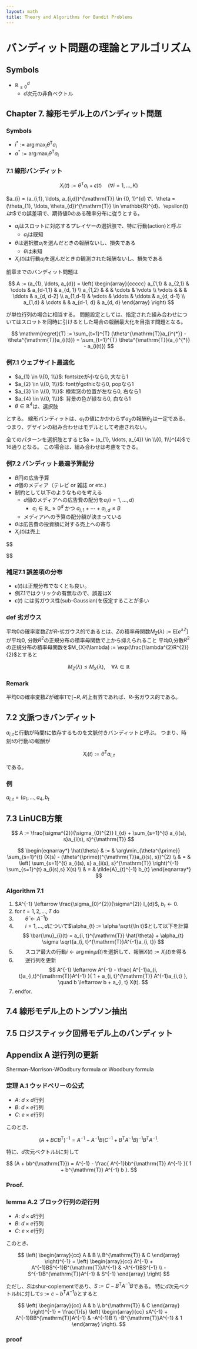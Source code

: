```yaml
---
layout: math
title: Theory and Algorithms for Bandit Problems
---
```


# バンディット問題の理論とアルゴリズム

## Symbols
* $\mathbb{R}_{\geq 0}^{d}$
    * $d$次元の非負ベクトル

## Chapter 7. 線形モデル上のバンディット問題

### Symbols
* $i^{*} := \arg \max_{i} \theta^{\mathrm{T}} a_{i}$
* $a^{*} := \arg \max_{i} \theta^{\mathrm{T}} a_{i}$

### 7.1 線形バンディット

$$
    X_{i}(t) := \theta ^{\mathrm{T}} a_{i} + \epsilon(t) 
    \quad
    (\forall i = 1, \ldots, K)
$$

$a_{i} = (a_{i,1}, \ldots, a_{i,d})^{\mathrm{T}} \in \{0, 1}^{d}$で、$\theta = (\theta_{1}, \ldots, \theta_{d})^{\mathrm{T}} \in \mathbb{R}^{d}$、$\epsilon(t)$は$t$での誤差項で、期待値0のある確率分布に従うとする。

* $a_{i}$はスロットに対応するプレイヤーの選択肢で、特に行動(action)と呼ぶ
    * $a_{i}$は既知
* $\theta$は選択肢$a_{i}$を選んだときの報酬ないし、損失である
    * $\theta$は未知
* $X_{i}(t)$は行動$a_{i}$を選んだときの観測された報酬ないし、損失である

前章までのバンディット問題は

$$
    A := (a_{1}, \ldots, a_{d}) = 
       \left(
           \begin{array}{ccccc}
               a_{1,1}   & a_{2,1} & \cdots & a_{d-1,1}  & a_{d, 1} \\
               a_{1,2}   &         &        & \cdots     & \vdots \\
               \vdots    &         &        & \ddots     & a_{d, d-2} \\
               a_{1,d-1} & \vdots  & \ddots & \ddots     & a_{d, d-1} \\
               a_{1,d}   & \cdots  &        & a_{d-1, d} & a_{d, d}
           \end{array}
       \right)
$$

が単位行列の場合に相当する。
問題設定としては、指定された組み合わせについてはスロットを同時に引けるとした場合の報酬最大化を目指す問題となる。

$$
    \mathrm{regret}(T)
        := \sum_{t=1}^{T} (\theta^{\mathrm{T}}a_{i^{*}} - \theta^{\mathrm{T}}a_{i(t)})
        = \sum_{t=1}^{T} \theta^{\mathrm{T}}(a_{i^{*}} - a_{i(t)})
$$

### 例7.1 ウェブサイト最適化
* $a_{1} \in \\{0, 1\\}$: fontsizeが小なら0, 大なら1
* $a_{2} \in \\{0, 1\\}$: fontがgothicなら0, popなら1
* $a_{3} \in \\{0, 1\\}$: 検索窓の位置が左なら0, 右なら1
* $a_{4} \in \\{0, 1\\}$: 背景の色が緑なら0, 白なら1
* $\theta \in \mathbb{R}^{4}$は、選択肢

とする。
線形バンディットは、$a_{1}$の値にかかわらず$a_{2}$の報酬$\theta_{2}$は一定である。
つまり、デザインの組み合わせはモデルとして考慮されない。

全てのパターンを選択肢とすると$a = (a_{1}, \ldots, a_{4}) \in \\{0, 1\\}^{4}$で16通りとなる。
この場合は、組み合わせは考慮をできる。


### 例7.2 バンディット最適予算配分
* $B$円の広告予算
* $d$個のメディア（テレビ or 雑誌 or etc.)
* 制約として以下のようなものを考える
    * $d$個のメディアへの広告費の配分を$a_{i} (i = 1,\ldots, d)$
        * $a_{i} \in \mathbb{R}\_{\ge 0}^{d}$ かつ $a_{i,1} + \cdots + a_{i,d} \leq B$
    * メディア$i$への予算の配分額が決まっている
* $\theta$は広告費の投資額に対する売上への寄与
* $X_{i}(t)$は売上

$$
    
$$

### 補足7.1 誤差項の分布
* $\epsilon(t)$は正規分布でなくとも良い。
* 例7.1ではクリックの有無なので、誤差はX
* $\epsilon(t)$ には劣ガウス性(sub-Gaussian)を仮定することが多い


### def 劣ガウス
平均0の確率変数$Z$が$R$-劣ガウス的であるとは、$Z$の積率母関数$M_{Z}(\lambda):=\mathrm{E}[e^{\lambda Z}]$が平均0, 分散$R^{2}$の正規分布の積率母関数で上から抑えられること
平均0,分散$R^{2}$の正規分布の積率母関数を$M_{X}(\lambda) := \exp(\frac{\lambda^{2}R^{2}}{2}$とすると

$$
    M_{Z}(\lambda) \leq M_{X}(\lambda),
    \quad
    \forall \lambda \in \mathbb{R}
$$

### Remark
平均0の確率変数$Z$が確率1で$[-R, R]$上有界であれば、$R$-劣ガウス的である。


## 7.2 文脈つきバンディット
$a_{i,t}$と行動が時間$t$に依存するものを文脈付きバンディットと呼ぶ。
つまり、時刻$t$の行動$i$の報酬が

$$
    X_{i}(t) := \theta^{\mathrm{T}}a_{i,t}
$$

である。

### 例
$a_{i, t} = (a_{1}, \ldots, a_{4}, b_{t}$

## 7.3 LinUCB方策

$$
    A := \frac{\sigma^{2}}{\sigma_{0}^{2}} I_{d}
        + \sum_{s=1}^{t} a_{i(s), s}a_{i(s), s}^{\mathrm{T}}
$$

$$
\begin{eqnarray*}
    \hat{\theta}
        & := & \arg\min_{\theta^{\prime}}
            \sum_{s=1}^{t} (X(s) - (\theta^{\prime})^{\mathrm{T}}a_{i(s), s})^{2}
        \\
        & = & 
            \left(
                \sum_{s=1}^{t} a_{i(s), s} a_{i(s), s}^{\mathrm{T}}
            \right)^{-1}
            \sum_{s=1}^{t} a_{i(s),s} X(s)
        \\
        & = & 
           \tilde{A}_{t}^{-1} b_{t}
\end{eqnarray*}
$$

### Algorithm 7.1

1. $A^{-1} \leftarrow \frac{\sigma_{0}^{2}}{\sigma^{2}} I_{d}$, $b_{t} \leftarrow 0$.
2. for $t=1, 2, \ldots, T$ do
3. 　　$\hat{\theta} \leftarrow A^{-1}b$
4. 　　$i = 1, \ldots, d$について$\alpha_{t} := \alpha \sqrt{\ln t}$として以下を計算
$$
    \bar{\mu}_{i}(t)
        = a_{i, t}^{\mathrm{T}} \hat{\theta} 
            + \alpha_{t} \sigma \sqrt{a_{i, t}^{\mathrm{T}}A^{-1}a_{i, t}}
$$
5. 　　スコア最大の行動$i \leftarrow \arg\min_{i} \bar{\mu}(t)$を選択して、報酬$X(t) := X_{i}(t)$を得る
6. 　　逆行列を更新
$$
    A^{-1} 
        \leftarrow
        A^{-1} 
        - \frac{
            A^{-1}a_{i, t}a_{i,t}^{\mathrm{T}}A^{-1}
        }{
            1 + a_{i, t}^{\mathrm{T}} A^{-1}a_{i,t}
        },
    \quad
    b \leftarrow b + a_{i, t} X(t).
$$
7. endfor.

## 7.4 線形モデル上のトンプソン抽出

## 7.5 ロジスティック回帰モデル上のバンディット



## Appendix A 逆行列の更新
Sherman-Morrison-WOodbury formula or Woodbury formula

### 定理 A.1 ウッドベリーの公式
* $A$: $d \times d$行列
* $B$: $d \times e$行列
* $C$: $e \times e$行列

このとき、

$$
    (A + BCB^{\mathrm{T}})^{-1}
        = A^{-1} - A^{-1}B(C^{-1} + B^{\mathrm{T}} A^{-1}B)^{-1}B^{\mathrm{T}}A^{-1}.
$$

特に、$d$次元ベクトル$b$に対して

$$
    (A + bb^{\mathrm{T}})
        = A^{-1} 
        - \frac{
            A^{-1}bb^{\mathrm{T}} A^{-1}
        }{
            1 + b^{\mathrm{T}} A^{-1} b
        }.
$$

### Proof.

### lemma A.2 ブロック行列の逆行列
* $A$: $d \times d$行列
* $B$: $d \times e$行列
* $C$: $e \times e$行列

このとき、

$$
    \left(
        \begin{array}{cc}
            A              & B \\
            B^{\mathrm{T}} & C
        \end{array}
    \right)^{-1}
    = \left(
        \begin{array}{cc}
            A^{-1} + A^{-1}BS^{-1}B^{\mathrm{T}}A^{-1} & -A^{-1}BS^{-1} \\
            -S^{-1}B^{\mathrm{T}}A^{-1}                & S^{-1}
        \end{array}
    \right)
$$

ただし、$S$はshur-coplementであり、$S := C - B^{\mathrm{T}}A^{-1}B$である。
特に$d$次元ベクトル$b$に対して$s := c - b^{\mathrm{T}}A^{-1}b$とすると

$$
    \left(
        \begin{array}{cc}
            A              & b \\
            b^{\mathrm{T}} & C
        \end{array}
    \right)^{-1}
    = \frac{1}{s}
    \left(
        \begin{array}{cc}
            sA^{-1} + A^{-1}BB^{\mathrm{T}}A^{-1} & -A^{-1}B \\
            -B^{\mathrm{T}}A^{-1}                 & 1
        \end{array}
    \right).
$$


### proof
